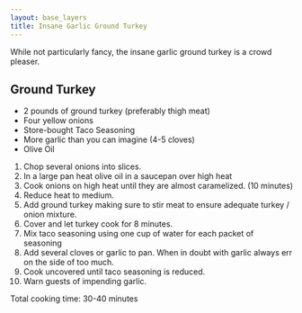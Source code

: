 ```yaml
---
layout: base_layers
title: Insane Garlic Ground Turkey
---
```


While not particularly fancy, the insane garlic ground turkey is a crowd pleaser.

Ground Turkey
-----------

* 2 pounds of ground turkey (preferably thigh meat)
* Four yellow onions
* Store-bought Taco Seasoning
* More garlic than you can imagine (4-5 cloves)
* Olive Oil

1. Chop several onions into slices.
2. In a large pan heat olive oil in a saucepan over high heat
3. Cook onions on high heat until they are almost caramelized. (10 minutes)
4. Reduce heat to medium.
5. Add ground turkey making sure to stir meat to ensure adequate turkey / onion mixture.
6. Cover and let turkey cook for 8 minutes.
7. Mix taco seasoning using one cup of water for each packet of seasoning
8. Add several cloves or garlic to pan.  When in doubt with garlic always err on the side of too much.
9. Cook uncovered until taco seasoning is reduced.
10. Warn guests of impending garlic.

Total cooking time: 30-40 minutes
